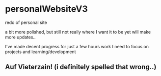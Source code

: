 # personalWebsiteV3
redo of personal site

a bit more polished, but still not really where I want it to be yet
will make more updates..

I've made decent progress for just a few hours work
I need to focus on projects and learning/development

Auf Vieterzain! (i definitely spelled that wrong..)
----------------------------------------------------